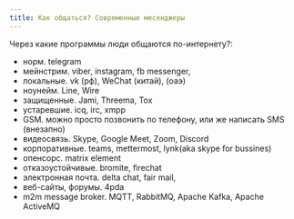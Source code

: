 ```yaml
---
title: Как общаться? Современные месенджеры
---
```


Через какие программы люди общаются по-интернету?:

- норм. telegram
- мейнстрим. viber, instagram, fb messenger, 
- локальные. vk (рф), WeChat (китай), (оаэ)
- ноунейм. Line, Wire
- защищенные. Jami, Threema, Tox
- устаревшие. icq, irc, xmpp
- GSM. можно просто позвонить по телефону, или же написать SMS (внезапно)
- видеосвязь. Skype, Google Meet, Zoom, Discord
- корпоративные. teams, mettermost, lynk(aka skype for bussines)
- опенсорс. matrix element
- отказоустойчивые. bromite, firechat
- электронная почта. delta chat, fair mail,
- веб-сайты, форумы. 4pda
- m2m message broker. MQTT, RabbitMQ, Apache Kafka, Apache ActiveMQ
